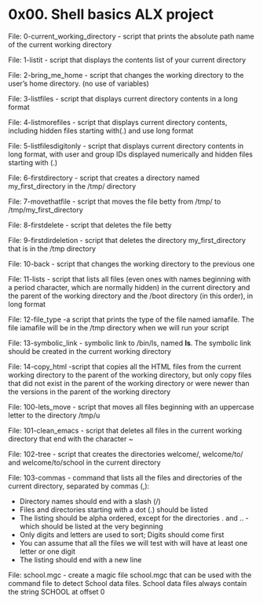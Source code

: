 # 0x00. Shell basics ALX project

File: 0-current_working_directory - script that prints the absolute path name of the current working directory

File: 1-listit - script that displays the contents list of your current directory

File: 2-bring_me_home - script that changes the working directory to the user’s home directory. (no use of variables)

File: 3-listfiles - script that displays current directory contents in a long format

File: 4-listmorefiles - script that displays current directory contents, including hidden files starting with(.) and use long format

File: 5-listfilesdigitonly - script that displays current directory contents in long format, with user and group IDs displayed numerically and hidden files starting with (.)

File: 6-firstdirectory - script that creates a directory named my_first_directory in the /tmp/ directory

File: 7-movethatfile - script that moves the file betty from /tmp/ to /tmp/my_first_directory

File: 8-firstdelete - script that deletes the file betty

File: 9-firstdirdeletion - script that deletes the directory my_first_directory that is in the /tmp directory

File: 10-back - script that changes the working directory to the previous one

File: 11-lists - script that lists all files (even ones with names beginning with a period character, which are normally hidden) in the current directory and the parent of the working directory and the /boot directory (in this order), in long format

File: 12-file_type -a script that prints the type of the file named iamafile. The file iamafile will be in the /tmp directory when we will run your script

File: 13-symbolic_link - symbolic link to /bin/ls, named __ls__. The symbolic link should be created in the current working directory

File: 14-copy_html -script that copies all the HTML files from the current working directory to the parent of the working directory, but only copy files that did not exist in the parent of the working directory or were newer than the versions in the parent of the working directory

File: 100-lets_move - script that moves all files beginning with an uppercase letter to the directory /tmp/u

File: 101-clean_emacs - script that deletes all files in the current working directory that end with the character ~

File: 102-tree -  script that creates the directories welcome/, welcome/to/ and welcome/to/school in the current directory

File: 103-commas - command that lists all the files and directories of the current directory, separated by commas (,):
* Directory names should end with a slash (/)
* Files and directories starting with a dot (.) should be listed
* The listing should be alpha ordered, except for the directories . and .. - which should be listed at the very beginning
* Only digits and letters are used to sort; Digits should come first
* You can assume that all the files we will test with will have at least one letter or one digit
* The listing should end with a new line

File: school.mgc - create a magic file school.mgc that can be used with the command file to detect School data files. School data files always contain the string SCHOOL at offset 0
